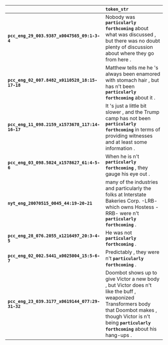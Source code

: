 |                                                 | `token_str`                                                                                                                                                                                                         |
|:------------------------------------------------|:--------------------------------------------------------------------------------------------------------------------------------------------------------------------------------------------------------------------|
| **`pcc_eng_29_003.9387_x0047565_09:1-3-4`**     | Nobody was __``particularly forthcoming``__ about what was discussed , but there was no doubt plenty of discussion about where they go from here .                                                                  |
| **`pcc_eng_02_007.8482_x0110528_18:15-17-18`**  | Matthew tells me he 's always been enamored with stomach hair , but has n't been __``particularly forthcoming``__ about it .                                                                                        |
| **`pcc_eng_11_098.2159_x1573678_117:14-16-17`** | It 's just a little bit slower , and the Trump camp has not been __``particularly forthcoming``__ in terms of providing witnesses and at least some information .                                                   |
| **`pcc_eng_03_098.5024_x1578627_61:4-5-6`**     | When he is n't __``particularly forthcoming``__ , they gauge his eye out .                                                                                                                                          |
| **`nyt_eng_20070515_0045_44:19-20-21`**         | many of the industries and particularly the folks at Interstate Bakeries Corp. -LRB- which owns Hostess -RRB- were n't __``particularly forthcoming``__ .                                                           |
| **`pcc_eng_28_076.2055_x1216497_20:3-4-5`**     | He was not __``particularly forthcoming``__ .                                                                                                                                                                       |
| **`pcc_eng_02_002.5441_x0025004_15:5-6-7`**     | Predictably , they were n't __``particularly forthcoming``__ .                                                                                                                                                      |
| **`pcc_eng_23_039.3177_x0619144_077:29-31-32`** | Doombot shows up to give Victor a new body , but Victor does n't like the buff , weaponized Transformers body that Doombot makes , though Victor is n't being __``particularly forthcoming``__ about his hang-ups . |